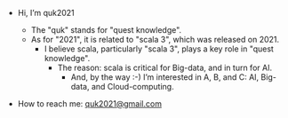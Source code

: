 
- Hi, I’m quk2021
    - The "quk" stands for "quest knowledge". 
    - As for "2021", it is related to "scala 3", which was released on 2021. 
        - I believe scala, particularly "scala 3", plays a key role in "quest knowledge".
            - The reason: scala is critical for Big-data, and in turn for AI.    
                - And, by the way :-) I’m interested in A, B, and C: AI, Big-data, and Cloud-computing. 

- How to reach me: quk2021@gmail.com

